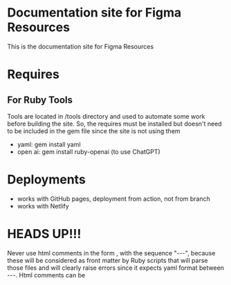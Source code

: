 # Documentation site for Figma Resources
This is the documentation site for Figma Resources

# Requires
## For Ruby Tools
Tools are located in /tools directory and used to automate some work before building the site. So, the requires must be installed but doesn't need to be included in the gem file since the site is not using them
 - yaml: gem install yaml
 - open ai: gem install ruby-openai (to use ChatGPT)

 # Deployments
 - works with GitHub pages, deployment from action, not from branch
 - works with Netlify

 # HEADS UP!!!
 Never use html comments in the form <!--- --->, with the sequence "---", because these will be considered as front matter by Ruby scripts that will parse those files and will clearly raise errors since it expects yaml format between ---. Html comments can be <!-- -->